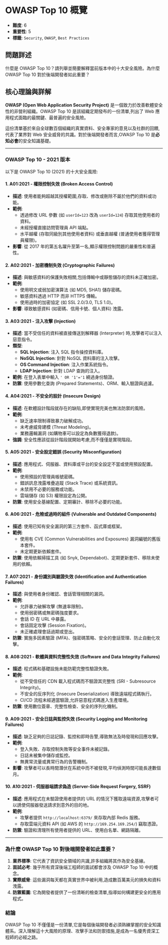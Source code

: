 # OWASP Top 10 概覽

- **難度**: 6
- **重要性**: 5
- **標籤**: `Security`, `OWASP`, `Best Practices`

## 問題詳述

什麼是 OWASP Top 10？請列舉並簡要解釋當前版本中的十大安全風險。為什麼 OWASP Top 10 對於後端開發者如此重要？

## 核心理論與詳解

**OWASP (Open Web Application Security Project)** 是一個致力於改善軟體安全性的非營利組織。OWASP Top 10 是該組織定期發布的一份清單,列出了 Web 應用程式面臨的最關鍵、最普遍的安全風險。

這份清單基於來自全球數百個組織的真實資料、安全專家的意見以及社群的回饋,代表了業界對 Web 安全威脅的共識。對於後端開發者而言,OWASP Top 10 是**必知必會**的安全知識基礎。

---

### OWASP Top 10 - 2021 版本

以下是 OWASP Top 10 (2021) 的十大安全風險:

#### 1. A01:2021 - 權限控制失效 (Broken Access Control)

-   **描述**: 使用者能夠超越其授權範圍,存取、修改或刪除不屬於他們的資料或功能。
-   **範例**:
    -   透過修改 URL 參數 (如 `userId=123` 改為 `userId=124`) 存取其他使用者的資料。
    -   未經授權直接訪問管理員 API 端點。
    -   水平越權 (存取同級別其他使用者資料) 或垂直越權 (普通使用者獲得管理員權限)。
-   **影響**: 從 2017 年的第五名躍升至第一名,顯示權限控制問題的嚴重性和普遍性。

#### 2. A02:2021 - 加密機制失效 (Cryptographic Failures)

-   **描述**: 與敏感資料的保護失敗相關,包括傳輸中或靜態儲存的資料未正確加密。
-   **範例**:
    -   使用明文或弱加密演算法 (如 MD5, SHA1) 儲存密碼。
    -   敏感資料透過 HTTP 而非 HTTPS 傳輸。
    -   使用過時的加密協定 (如 SSL 2.0/3.0, TLS 1.0)。
-   **影響**: 導致敏感資料 (如密碼、信用卡號、個人資料) 洩露。

#### 3. A03:2021 - 注入攻擊 (Injection)

-   **描述**: 當不受信任的資料被直接傳送到解釋器 (Interpreter) 時,攻擊者可以注入惡意指令。
-   **類型**:
    -   **SQL Injection**: 注入 SQL 指令操控資料庫。
    -   **NoSQL Injection**: 針對 NoSQL 資料庫的注入攻擊。
    -   **OS Command Injection**: 注入作業系統指令。
    -   **LDAP Injection**: 針對 LDAP 查詢的注入。
-   **範例**: 在登入表單中輸入 `' OR '1'='1` 繞過身份驗證。
-   **防禦**: 使用參數化查詢 (Prepared Statements)、ORM、輸入驗證與過濾。

#### 4. A04:2021 - 不安全的設計 (Insecure Design)

-   **描述**: 在軟體設計階段就存在的缺陷,即使實現完美也無法防禦的風險。
-   **範例**:
    -   缺乏速率限制導致暴力破解成功。
    -   未考慮威脅建模 (Threat Modeling)。
    -   業務邏輯漏洞 (如購物車可以設定為負數獲得退款)。
-   **強調**: 安全性應該從設計階段就開始考慮,而不僅僅是實現階段。

#### 5. A05:2021 - 安全設定錯誤 (Security Misconfiguration)

-   **描述**: 應用程式、伺服器、資料庫或平台的安全設定不當或使用預設配置。
-   **範例**:
    -   使用預設的管理員帳號密碼。
    -   錯誤訊息洩露堆疊追蹤 (Stack Trace) 或系統資訊。
    -   未禁用不必要的服務或功能。
    -   雲端儲存 (如 S3) 權限設定為公開。
-   **防禦**: 使用安全基線配置、定期審計、移除不必要的功能。

#### 6. A06:2021 - 危險或過時的組件 (Vulnerable and Outdated Components)

-   **描述**: 使用已知有安全漏洞的第三方套件、函式庫或框架。
-   **範例**:
    -   使用有 CVE (Common Vulnerabilities and Exposures) 漏洞編號的舊版本套件。
    -   未定期更新依賴套件。
-   **防禦**: 使用依賴掃描工具 (如 Snyk, Dependabot)、定期更新套件、移除未使用的依賴。

#### 7. A07:2021 - 身份識別與驗證失效 (Identification and Authentication Failures)

-   **描述**: 與使用者身份確認、會話管理相關的漏洞。
-   **範例**:
    -   允許暴力破解攻擊 (無速率限制)。
    -   使用弱密碼或無密碼強度要求。
    -   會話 ID 在 URL 中暴露。
    -   會話固定攻擊 (Session Fixation)。
    -   未正確處理會話過期或登出。
-   **防禦**: 實施多因素驗證 (MFA)、強密碼策略、安全的會話管理、防止自動化攻擊。

#### 8. A08:2021 - 軟體與資料完整性失效 (Software and Data Integrity Failures)

-   **描述**: 程式碼和基礎設施未能防範完整性驗證失敗。
-   **範例**:
    -   從不受信任的 CDN 載入程式碼而不驗證其完整性 (SRI - Subresource Integrity)。
    -   不安全的反序列化 (Insecure Deserialization) 導致遠端程式碼執行。
    -   CI/CD 流程未經適當驗證,允許惡意程式碼進入生產環境。
-   **防禦**: 使用數位簽章、完整性檢查、安全的序列化機制。

#### 9. A09:2021 - 安全日誌與監控失效 (Security Logging and Monitoring Failures)

-   **描述**: 缺乏足夠的日誌記錄、監控和即時告警,導致無法及時發現和回應攻擊。
-   **範例**:
    -   登入失敗、存取控制失敗等安全事件未被記錄。
    -   日誌未被集中儲存或監控。
    -   無異常流量或異常行為的告警機制。
-   **影響**: 攻擊者可以長時間潛伏在系統中而不被發現,平均偵測時間可能長達數個月。

#### 10. A10:2021 - 伺服器端請求偽造 (Server-Side Request Forgery, SSRF)

-   **描述**: 應用程式在未驗證使用者提供的 URL 的情況下獲取遠端資源,攻擊者可以誘使伺服器發送請求到意外的目的地。
-   **範例**:
    -   攻擊者提供 `http://localhost:6379/` 來存取內部 Redis 服務。
    -   存取雲端元資料 API (如 AWS 的 `http://169.254.169.254/`) 竊取憑證。
-   **防禦**: 驗證和清理所有使用者提供的 URL、使用白名單、網路隔離。

---

### 為什麼 OWASP Top 10 對後端開發者如此重要？

1.  **業界標準**: 它代表了資訊安全領域的共識,許多組織將其作為安全基線。
2.  **面試必考**: 幾乎所有資深後端工程師的面試都會涉及 OWASP Top 10 中的概念。
3.  **實際威脅**: 這些漏洞每天都在真實世界中被利用,造成數百萬美元的損失和資料洩露。
4.  **防禦藍圖**: 它為開發者提供了一份清晰的檢查清單,指導如何構建更安全的應用程式。

### 結論

OWASP Top 10 不僅僅是一份清單,它是每個後端開發者必須熟練掌握的安全知識體系。深入理解這十大風險的原理、攻擊手法和防禦措施,是成為一名優秀資深工程師的必經之路。
